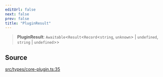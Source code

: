 ```yaml
---
editUrl: false
next: false
prev: false
title: "PluginResult"
---
```


> **PluginResult**: `Awaitable`\<`Result`\<`Record`\<`string`, `unknown`\> \| `undefined`, `string` \| `undefined`\>\>

## Source

[src/types/core-plugin.ts:35](https://github.com/sern-handler/handler/blob/3e9b9229c8e4036aa031b2eb106ad88a9cfb5a7b/src/types/core-plugin.ts#L35)
